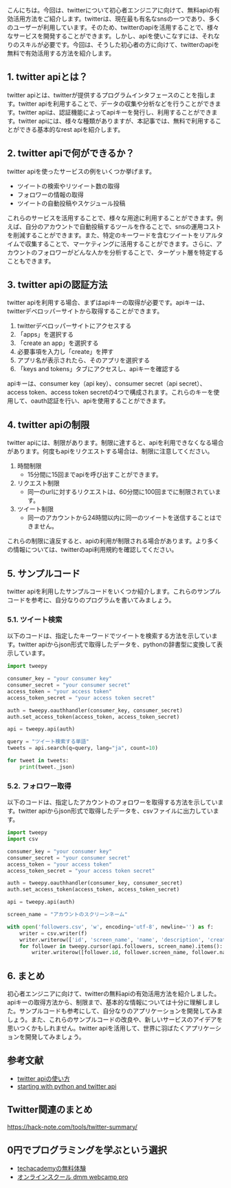 <!--
title:   【twitter】無料で有効活用するapi
tags:    API,Twitter,無料
id:      b30d682042b839e4f75f
private: false
-->


こんにちは。今回は、twitterについて初心者エンジニアに向けて、無料apiの有効活用方法をご紹介します。twitterは、現在最も有名なsnsの一つであり、多くのユーザーが利用しています。そのため、twitterのapiを活用することで、様々なサービスを開発することができます。しかし、apiを使いこなすには、それなりのスキルが必要です。今回は、そうした初心者の方に向けて、twitterのapiを無料で有効活用する方法を紹介します。

## 1. twitter apiとは？

twitter apiとは、twitterが提供するプログラムインタフェースのことを指します。twitter apiを利用することで、データの収集や分析などを行うことができます。twitter apiは、認証機能によってapiキーを発行し、利用することができます。twitter apiには、様々な種類がありますが、本記事では、無料で利用することができる基本的なrest apiを紹介します。

## 2. twitter apiで何ができるか？

twitter apiを使ったサービスの例をいくつか挙げます。

- ツイートの検索やリツイート数の取得
- フォロワーの情報の取得
- ツイートの自動投稿やスケジュール投稿

これらのサービスを活用することで、様々な用途に利用することができます。例えば、自分のアカウントで自動投稿するツールを作ることで、snsの運用コストを削減することができます。また、特定のキーワードを含むツイートをリアルタイムで収集することで、マーケティングに活用することができます。さらに、アカウントのフォロワーがどんな人かを分析することで、ターゲット層を特定することもできます。

## 3. twitter apiの認証方法

twitter apiを利用する場合、まずはapiキーの取得が必要です。apiキーは、twitterデベロッパーサイトから取得することができます。

1. twitterデベロッパーサイトにアクセスする
2. 「apps」を選択する
3. 「create an app」を選択する
4. 必要事項を入力し「create」を押す
5. アプリ名が表示されたら、そのアプリを選択する
6. 「keys and tokens」タブにアクセスし、apiキーを確認する

apiキーは、consumer key（api key）、consumer secret（api secret）、access token、access token secretの4つで構成されます。これらのキーを使用して、oauth認証を行い、apiを使用することができます。

## 4. twitter apiの制限

twitter apiには、制限があります。制限に達すると、apiを利用できなくなる場合があります。何度もapiをリクエストする場合は、制限に注意してください。

1. 時間制限
   - 15分間に15回までapiを呼び出すことができます。
2. リクエスト制限
   - 同一のurlに対するリクエストは、60分間に100回までに制限されています。
3. ツイート制限
   - 同一のアカウントから24時間以内に同一のツイートを送信することはできません。

これらの制限に違反すると、apiの利用が制限される場合があります。より多くの情報については、twitterのapi利用規約を確認してください。

## 5. サンプルコード

twitter apiを利用したサンプルコードをいくつか紹介します。これらのサンプルコードを参考に、自分なりのプログラムを書いてみましょう。

### 5.1. ツイート検索

以下のコードは、指定したキーワードでツイートを検索する方法を示しています。twitter apiからjson形式で取得したデータを、pythonの辞書型に変換して表示しています。

```python
import tweepy

consumer_key = "your consumer key"
consumer_secret = "your consumer secret"
access_token = "your access token"
access_token_secret = "your access token secret"

auth = tweepy.oauthhandler(consumer_key, consumer_secret)
auth.set_access_token(access_token, access_token_secret)

api = tweepy.api(auth)

query = "ツイート検索する単語"
tweets = api.search(q=query, lang="ja", count=10)

for tweet in tweets:
    print(tweet._json)
```

### 5.2. フォロワー取得

以下のコードは、指定したアカウントのフォロワーを取得する方法を示しています。twitter apiからjson形式で取得したデータを、csvファイルに出力しています。

```python
import tweepy
import csv

consumer_key = "your consumer key"
consumer_secret = "your consumer secret"
access_token = "your access token"
access_token_secret = "your access token secret"

auth = tweepy.oauthhandler(consumer_key, consumer_secret)
auth.set_access_token(access_token, access_token_secret)

api = tweepy.api(auth)

screen_name = "アカウントのスクリーンネーム"

with open('followers.csv', 'w', encoding='utf-8', newline='') as f:
    writer = csv.writer(f)
    writer.writerow(['id', 'screen_name', 'name', 'description', 'created_at'])
    for follower in tweepy.cursor(api.followers, screen_name).items():
        writer.writerow([follower.id, follower.screen_name, follower.name, follower.description, follower.created_at])
```

## 6. まとめ

初心者エンジニアに向けて、twitterの無料apiの有効活用方法を紹介しました。apiキーの取得方法から、制限まで、基本的な情報については十分に理解しました。サンプルコードも参考にして、自分なりのアプリケーションを開発してみましょう。また、これらのサンプルコードの改良や、新しいサービスのアイデアを思いつくかもしれません。twitter apiを活用して、世界に羽ばたくアプリケーションを開発してみましょう。

## 参考文献

- [twitter apiの使い方](https://qiita.com/rubytomato@github/items/7c5d8ba291d463c705e5)
- [starting with python and twitter api](https://www.digitalocean.com/community/tutorials/how-to-authenticate-a-python-application-with-twitter-using-tweepy-on-ubuntu-14-04)


## Twitter関連のまとめ
https://hack-note.com/tools/twitter-summary/


## 0円でプログラミングを学ぶという選択
- [techacademyの無料体験](//af.moshimo.com/af/c/click?a_id=2612475&amp;p_id=1555&amp;pc_id=2816&amp;pl_id=22706&amp;url=https%3a%2f%2ftechacademy.jp%2fhtmlcss-trial%3futm_source%3dmoshimo%26utm_medium%3daffiliate%26utm_campaign%3dtextad)
- [オンラインスクール dmm webcamp pro](//af.moshimo.com/af/c/click?a_id=2612482&amp;p_id=1363&amp;pc_id=2297&amp;pl_id=39999&amp;guid=on)

